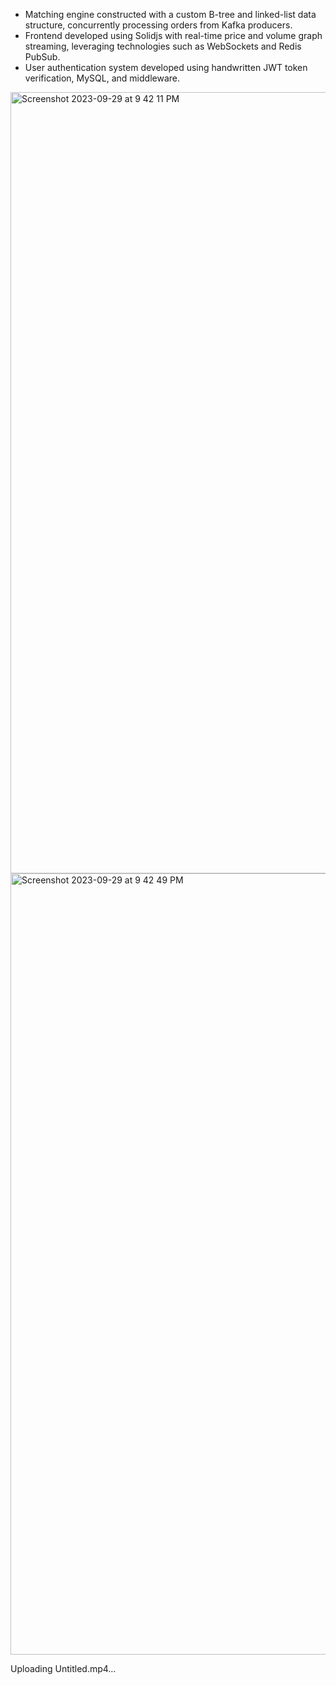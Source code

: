 - Matching engine constructed with a custom B-tree and linked-list data structure, concurrently processing orders from Kafka producers.
- Frontend developed using Solidjs with real-time price and volume graph streaming, leveraging technologies such as WebSockets and Redis PubSub.
- User authentication system developed using handwritten JWT token verification, MySQL, and middleware.

<img width="1250" alt="Screenshot 2023-09-29 at 9 42 11 PM" src="https://github.com/wry0313/exchange/assets/79772347/1497504b-efe9-4736-a175-bebd7f2bb5e4">
<img width="1250" alt="Screenshot 2023-09-29 at 9 42 49 PM" src="https://github.com/wry0313/exchange/assets/79772347/29983d5f-25e1-4fbd-87b9-5e817079c944">





Uploading Untitled.mp4…

